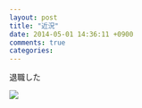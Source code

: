 ```yaml
---
layout: post
title: "近況"
date: 2014-05-01 14:36:11 +0900
comments: true
categories: 
---
```


退職した

![](http://data.tumblr.com/I83KJ9Zx34t4nqg5lUJv915W_500.jpg)

